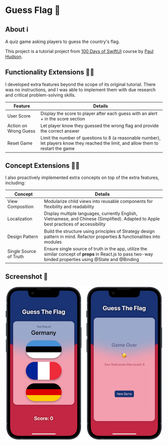 #  Guess Flag 🏁

## About ℹ️
A quiz game asking players to guess the country's flag.

This project is a tutorial project from [100 Days of SwiftUI](https://www.hackingwithswift.com/100/swiftui) course by [Paul Hudson](https://twitter.com/twostraws).

## Functionality Extensions 👨‍💻
I developed extra features beyond the scope of its original tutorial. There was no instructions, and I was able to implement them with due research and critical  problem-solving skills.
<table>
	<thead>
		<tr>
			<th>Feature</th>
			<th>Details</th>
		</tr>
	</thead>
	<tbody>
		<tr>
			<td>User Score</td>
			<td>
			Display the score to player after each guess with an alert + in the score section
			</td>
		</tr>
		<tr>
			<td>Action on Wrong Guess</td>
			<td>Let player know they guessed the wrong flag and provide the correct answer</td>
		</tr>
		<tr>
			<td>Reset Game</td>
			<td>Limit the number of questions to 8 (a reasonable number), let players know they reached the limit, and allow them to restart the game</td>
		</tr>
	</tbody>
</table>

## Concept Extensions 👷‍♂️
I also proactively implemented extra concepts on top of the extra features, including:
<table>
	<thead>
		<tr>
			<th>Concept</th>
			<th>Details</th>
		</tr>
	</thead>
	<tbody>
		<tr>
			<td>View Composition</td>
			<td>Modularize child views into reusable components for flexibility and readability</td>
		</tr>
		<tr>
			<td>Localization</td>
			<td>Display multiple languages, currently English, Vietnamese, and Chinese (Simplified). Adapted to Apple best practices of accessibility</td>
		</tr>
		<tr>
			<td>Design Pattern</td>
			<td>Build the structure using principles of Strategy design pattern in mind. Refactor properties & functionalities into modules</td>
		</tr>
		<tr>
			<td>Single Source of Truth</td>
			<td>Ensure single source of truth in the app, utilize the similar concept of <b>props</b> in React.js to pass two-way binded properties using @State and @Binding</td>
		</tr>
	</tbody>
</table>

## Screenshot 📸
![Screenshot](screenshots/screenshot.png)

